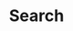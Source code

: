 ---
title: "Search" # in any language you want
layout: "search" # is necessary
# url: "/archive"
# description: "Description for Search"
summary: "search"
placeholder: "search now"
---